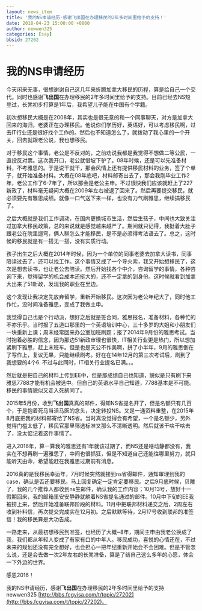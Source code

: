 ```yaml
---
layout: news_item
title: '我的NS申请经历-感谢飞出国在办理移民的2年多时间里给予的支持！'
date: 2018-04-23 15:00:00 +0800
author: newwen325
categories: [say]
bbsid: 27202
---
```


# 我的NS申请经历

今天闲来无事，很想谢谢自己这几年来折腾加拿大移民的历程，算是给自己一个交代。同时也感谢**飞出国**在办理移民的2年多时间里给予的支持。目前已经去NS短登过，长凳初步打算是1年后，我希望儿子能在中国有个学籍。

初次想移民大概是在2008年，其实也是很无意的和一个同事聊天，对方是加拿大回来的海归，老婆正在办理移民。他说你们学历好，英语好，可以考虑移民啊，过去IT行业还是很好找个工作的。然后也不知道怎么了，就拨动了我心里的一个开关，回去就跟老公说，我也想移民。

对于移民这个事情，老公是不反对的，之前劝说我都是我觉得不想做二等公民，一直投反对票。这次我开口，老公就借坡下驴了。08年时候，还是可以先准备材料，不考雅思的。于是说干就干，那会风情上还有提供移民材料的业务，签了个单子，就开始准备材料。大概在08年底吧，材料邮寄出去了，那会我刚毕业工作2年，老公工作了6-7年了，所以那会是老公主申。不过很快我们应该就赶上了227新政了，材料毫无疑问大概在2009年左右被退了回来了。然后再要提交移民，就必须要先有雅思成绩。就像一口气送下来一样，也没有力气刷雅思，继续搞移民了。

之后大概就是我们工作调动，在国内更换城市生活，然后生孩子，中间也大致关注过加拿大移民政策，总的来说就是感觉越来越严了。期间就只记得，我挺着大肚子跟老公在院里遛弯，俩人聊怎么才能移民，是不是必须得考法语去了。总之，这时候的移民就是有一搭无一搭，没有实质行动。

孩子出生之后大概在2014年时候，因为一个单位的同事老婆去加拿大读书，同事陪读过去了，还可以找工作。这个事情又成了一个导火索，我又开始想移民了，这次是想去读书，也让老公去陪读。然后开始找各个中介，咨询留学的事情，各种咨询下来，觉得留学的机会成本还挺大的，还不一定拿的到身份。这时候就看到加拿大出来了51新政，发现我的职业在里边。

这个发现让我决定先放弃留学，重新开始移民。这次因为老公年纪大了，同时他工作忙，没时间准备雅思，变成了我做主申。

我觉得自己也是个行动派，想好之后就是签合同，雅思报名，准备材料，各种忙的不亦乐乎。当时报了五道口那里的一个英语培训中心，三十多岁的大姐和小朋友们一块重新上课；周末经常回来办公室加班刷题；报了2014年9月份的雅思考试。当时抱着必胜的信念，因为那边51新政审理也很快，IT相关行业更是热门，所以想加紧刷下雅思，赶上末班车。但是也是天公不作美啊，拼了小半年，9月的雅思倒在了写作上，复议无果，只能继续刷考。好在在14年12月的第三次考试后，刷到了我想要的4个6. 不过与此同时，IT相关行业提名已满。。。

然后就是把自己的材料上传到EE中，但是那成绩自己也知道，貌似是只有刷下来雅思7788才能有机会被选中。但自己的英语水平自己知道，7788基本是不可能。移民的事情貌似又走入死胡同了。

2015年5月份，收到**飞出国**真真的邮件，得知NS省提名开了，但是名额只有几百个，于是抱着死马当活马医的念头，决定转投NS。又是一通资料重整，在2015年8月底把我的材料邮寄给了NS省。当时真没觉得会有希望，一个是名额少，另外觉得门槛太低了，移民官那里筛选标准又那么不清晰透明。然后就该干啥干啥去了，没太惦记着这件事情了。

进入2016年，算一算我的雅思还有1年就该过期了，而NS还是啥动静都没有，我实在不想再刷一遍雅思了，中间也很抓狂，但是不知道自己还能往哪里努力，就只能听天由命，希望能赶在我雅思过期前有消息。

2016真的是我移民幸运年，7月时候突然就接到ns省得邮件，通知审理到我的case，确认是否还要移民。马上回复确定一定肯定要移民。之后9月底时候，贝雕了，我的几个推荐人都收到ns生邮件，确认我的工作内容；10月13号，放好十一假期回来，我的邮箱里安安静静就躺着NS省提名通过的邮件。10月中下旬的EE我被捞上来，然后开始准备联邦阶段的材料。11月中把联邦材料递交之后，2周左右收到补料信，再次提交完成实在12月初。之后默默等待，2月17号收到联邦的准签信！我的移民算是大功告成。

一路走来，从最初想移民到准签，也经历了大概~8年，期间主申由我老公换成了我，我们都从年轻人变成了有家有口的中年人。移民成功，喜悦的心情还在，不过未来的规划还没有完全想好，也会担心一把年纪重新开始会不会困难。但是不管怎么说，还是会去做一次2年左右的长凳准备，算是了结自己这么多年的心愿，体会一下外边的世界。

感恩2016！

我的NS申请经历，感谢**飞出国**在办理移民的2年多时间里给予的支持 newwen325 [http://bbs.fcgvisa.com/t/topic/27202](http://bbs.fcgvisa.com/t/topic/27202)。